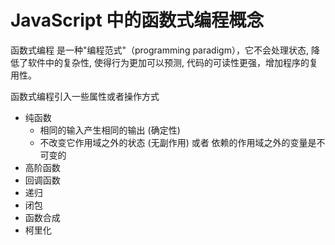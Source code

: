 # JavaScript 中的函数式编程概念

函数式编程 是一种"编程范式"（programming paradigm），它不会处理状态, 降低了软件中的复杂性, 使得行为更加可以预测, 代码的可读性更强，增加程序的复用性。

函数式编程引入一些属性或者操作方式

* 纯函数
  * 相同的输入产生相同的输出 (确定性)
  * 不改变它作用域之外的状态 (无副作用) 或者 依赖的作用域之外的变量是不可变的
* 高阶函数
* 回调函数
* 递归
* 闭包
* 函数合成
* 柯里化
